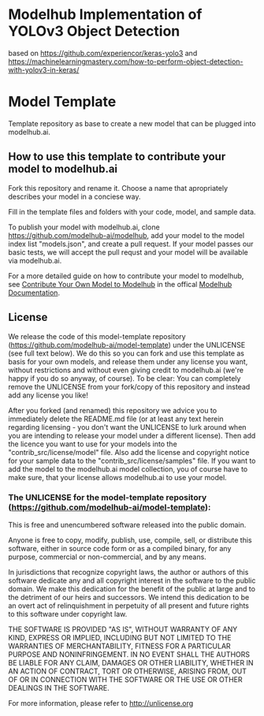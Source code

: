 # Modelhub Implementation of YOLOv3 Object Detection
based on https://github.com/experiencor/keras-yolo3 and https://machinelearningmastery.com/how-to-perform-object-detection-with-yolov3-in-keras/

# Model Template

Template repository as base to create a new model that can be plugged into modelhub.ai.


## How to use this template to contribute your model to modelhub.ai

Fork this repository and rename it. Choose a name that apropriately describes your model in a conciese way.

Fill in the template files and folders with your code, model, and sample data.

To publish your model with modelhub.ai, clone https://github.com/modelhub-ai/modelhub, add your model to the model index list "models.json", and create a pull request. If your model passes our basic tests, we will accept the pull requst and your model will be available via modelhub.ai.

For a more detailed guide on how to contribute your model to modelhub, see [Contribute Your Own Model to Modelhub](http://modelhub.readthedocs.io/en/latest/contribute.html) in the offical [Modelhub Documentation](http://modelhub.readthedocs.io).


## License

We release the code of this model-template repository (https://github.com/modelhub-ai/model-template) under the UNLICENSE (see full text below). We do this so you can fork and use this template as basis for your own models, and release them under any license you want, without restrictions and without even giving credit to modelhub.ai (we're happy if you do so anyway, of course). To be clear: You can completely remove the UNLICENSE from your fork/copy of this repository and instead add any license you like!

After you forked (and renamed) this repository we advice you to immediately delete the README.md file (or at least any text herein regarding licensing - you don't want the UNLICENSE to lurk around when you are intending to release your model under a different license). Then add the licence you want to use for your models into the "contrib_src/license/model" file. Also add the license and copyright notice for your sample data to the "contrib_src/license/samples" file. If you want to add the model to the modelhub.ai model collection, you of course have to make sure, that your license allows modelhub.ai to use your model.

### The UNLICENSE for the model-template repository (https://github.com/modelhub-ai/model-template):

This is free and unencumbered software released into the public domain.

Anyone is free to copy, modify, publish, use, compile, sell, or
distribute this software, either in source code form or as a compiled
binary, for any purpose, commercial or non-commercial, and by any
means.

In jurisdictions that recognize copyright laws, the author or authors
of this software dedicate any and all copyright interest in the
software to the public domain. We make this dedication for the benefit
of the public at large and to the detriment of our heirs and
successors. We intend this dedication to be an overt act of
relinquishment in perpetuity of all present and future rights to this
software under copyright law.

THE SOFTWARE IS PROVIDED "AS IS", WITHOUT WARRANTY OF ANY KIND,
EXPRESS OR IMPLIED, INCLUDING BUT NOT LIMITED TO THE WARRANTIES OF
MERCHANTABILITY, FITNESS FOR A PARTICULAR PURPOSE AND NONINFRINGEMENT.
IN NO EVENT SHALL THE AUTHORS BE LIABLE FOR ANY CLAIM, DAMAGES OR
OTHER LIABILITY, WHETHER IN AN ACTION OF CONTRACT, TORT OR OTHERWISE,
ARISING FROM, OUT OF OR IN CONNECTION WITH THE SOFTWARE OR THE USE OR
OTHER DEALINGS IN THE SOFTWARE.

For more information, please refer to <http://unlicense.org>
